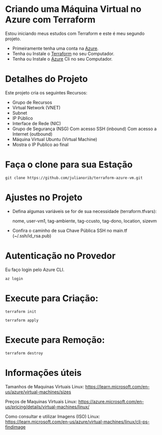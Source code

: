 # Criando uma Máquina Virtual no Azure com Terraform

Estou iniciando meus estudos com Terraform e este é meu segundo projeto. 

- Primeiramente tenha uma conta na [Azure](https://azure.microsoft.com/pt-br/free/).
- Tenha ou Instale o [Terraform](https://developer.hashicorp.com/terraform/tutorials/aws-get-started/install-cli) no seu Computador.
- Tenha ou Instale o [Azure](https://learn.microsoft.com/en-us/cli/azure/install-azure-cli) Cli no seu Computador.

# Detalhes do Projeto

Este projeto cria os seguintes Recursos:

- Grupo de Recursos
- Virtual Network (VNET)
- Subnet 
- IP Público
- Interface de Rede (NIC)
- Grupo de Segurança (NSG)
    Com acesso SSH (inbound)
    Com acesso a Internet (outbound)
- Máquina Virtual Ubuntu (Virtual Machine)
- Mostra o IP Publico ao final


# Faça o clone para sua Estação

```
git clone https://github.com/julianorib/terraform-azure-vm.git
```

# Ajustes no Projeto

- Defina algumas variáveis se for de sua necessidade (terraform.tfvars):

    nome, user-vm1, tag-ambiente, tag-ccusto, tag-dono, location, sizevm

- Confira o caminho de sua Chave Pública SSH no main.tf (~/.ssh/id_rsa.pub)



# Autenticação no Provedor

Eu faço login pelo Azure CLI.

```
az login 
```


# Execute para Criação:
```
terraform init

```
```
terraform apply

```


# Execute para Remoção:

```
terraform destroy
```

# Informações úteis

Tamanhos de Maquinas Virtuais Linux:
https://learn.microsoft.com/en-us/azure/virtual-machines/sizes

Preços de Maquinas Virtuais Linux:
https://azure.microsoft.com/en-us/pricing/details/virtual-machines/linux/

Como consultar e utilizar Imagens (ISO) Linux:
https://learn.microsoft.com/en-us/azure/virtual-machines/linux/cli-ps-findimage

